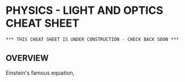 # PHYSICS - LIGHT AND OPTICS CHEAT SHEET

```txt
*** THIS CHEAT SHEET IS UNDER CONSTRUCTION - CHECK BACK SOON ***
```

## OVERVIEW

Einstein's famous equation,

<p align="center"><img src="svgs/3abb8c75967ebfdd6439c56912f3d75a.svg?invert_in_darkmode" align="middle" width="63.09925874999999pt" height="14.202794099999998pt" /></p>
